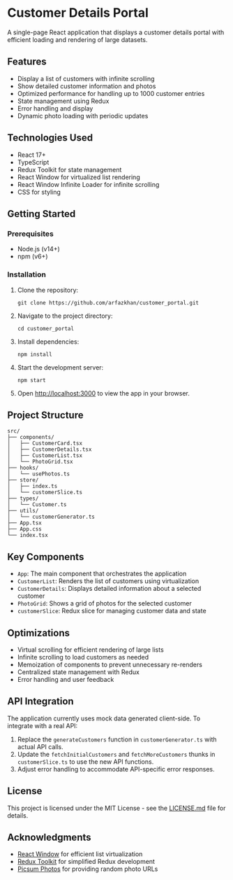 
# Customer Details Portal

A single-page React application that displays a customer details portal with efficient loading and rendering of large datasets.

## Features

- Display a list of customers with infinite scrolling
- Show detailed customer information and photos
- Optimized performance for handling up to 1000 customer entries
- State management using Redux
- Error handling and display
- Dynamic photo loading with periodic updates

## Technologies Used

- React 17+
- TypeScript
- Redux Toolkit for state management
- React Window for virtualized list rendering
- React Window Infinite Loader for infinite scrolling
- CSS for styling

## Getting Started

### Prerequisites

- Node.js (v14+)
- npm (v6+)

### Installation

1. Clone the repository:
   ```
   git clone https://github.com/arfazkhan/customer_portal.git
   ```

2. Navigate to the project directory:
   ```
   cd customer_portal
   ```

3. Install dependencies:
   ```
   npm install
   ```

4. Start the development server:
   ```
   npm start
   ```

5. Open [http://localhost:3000](http://localhost:3000) to view the app in your browser.

## Project Structure

```
src/
├── components/
│   ├── CustomerCard.tsx
│   ├── CustomerDetails.tsx
│   ├── CustomerList.tsx
│   └── PhotoGrid.tsx
├── hooks/
│   └── usePhotos.ts
├── store/
│   ├── index.ts
│   └── customerSlice.ts
├── types/
│   └── Customer.ts
├── utils/
│   └── customerGenerator.ts
├── App.tsx
├── App.css
└── index.tsx
```

## Key Components

- `App`: The main component that orchestrates the application
- `CustomerList`: Renders the list of customers using virtualization
- `CustomerDetails`: Displays detailed information about a selected customer
- `PhotoGrid`: Shows a grid of photos for the selected customer
- `customerSlice`: Redux slice for managing customer data and state

## Optimizations

- Virtual scrolling for efficient rendering of large lists
- Infinite scrolling to load customers as needed
- Memoization of components to prevent unnecessary re-renders
- Centralized state management with Redux
- Error handling and user feedback


## API Integration

The application currently uses mock data generated client-side. To integrate with a real API:

1. Replace the `generateCustomers` function in `customerGenerator.ts` with actual API calls.
2. Update the `fetchInitialCustomers` and `fetchMoreCustomers` thunks in `customerSlice.ts` to use the new API functions.
3. Adjust error handling to accommodate API-specific error responses.



## License

This project is licensed under the MIT License - see the [LICENSE.md](LICENSE.md) file for details.

## Acknowledgments

- [React Window](https://github.com/bvaughn/react-window) for efficient list virtualization
- [Redux Toolkit](https://redux-toolkit.js.org/) for simplified Redux development
- [Picsum Photos](https://picsum.photos/) for providing random photo URLs
```

